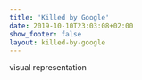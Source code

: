 ```yaml
---
title: 'Killed by Google'
date: 2019-10-10T23:03:08+02:00
show_footer: false
layout: killed-by-google
---
```


visual representation
